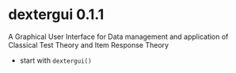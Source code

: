 # dextergui 0.1.1

A Graphical User Interface for Data management and application of Classical Test Theory and Item Response Theory

* start with `dextergui()`